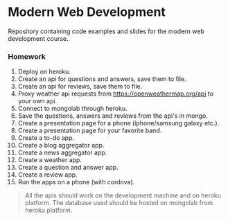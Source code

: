 # Modern Web Development

Repository containing code examples and slides for the modern web development course.

### Homework
1. Deploy on heroku.
2. Create an api for questions and answers, save them to file.
3. Create an api for reviews, save them to file.
4. Proxy weather api requests from https://openweathermap.org/api to your own api.
5. Connect to mongolab through heroku.
6. Save the questions, answers and reviews from the api's in mongo.
7. Create a presentation page for a phone (iphone/samsung galaxy etc.).
8. Create a presentation page for your favorite band.
9. Create a to-do app.
10. Create a blog aggregator app.
11. Create a news aggregator app.
12. Create a weather app.
13. Create a question and answer app.
14. Create a review app. 
15. Run the apps on a phone (with cordova).

> All the apis should work on the development machine and on heroku platform.
> The database used should be hosted on mongolab from heroku platform.
